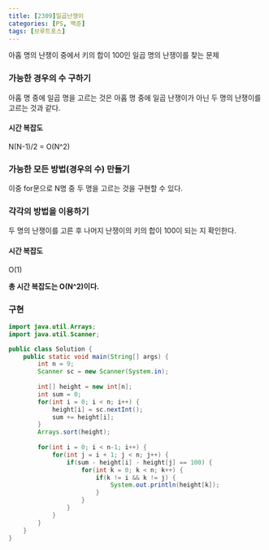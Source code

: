 ```yaml
---
title: [2309]일곱난쟁이
categories: [PS, 백준]
tags: [브루트포스]
---
```


아홉 명의 난쟁이 중에서 키의 합이 100인 일곱 명의 난쟁이를 찾는 문제

### 가능한 경우의 수 구하기

아홉 명 중에 일곱 명을 고르는 것은 아홉 명 중에 일곱 난쟁이가 아닌 두 명의 난쟁이를 고르는 것과 같다.

#### 시간 복잡도 

N(N-1)/2 = O(N^2)



### 가능한 모든 방법(경우의 수) 만들기

이중 for문으로 N명 중 두 명을 고르는 것을 구현할 수 있다.



### 각각의 방법을 이용하기

두 명의 난쟁이를 고른 후 나머지 난쟁이의 키의 합이 100이 되는 지 확인한다.

#### 시간 복잡도

O(1)



 **총 시간 복잡도는 O(N^2)이다.**



### 구현

```java
import java.util.Arrays;
import java.util.Scanner;

public class Solution {
    public static void main(String[] args) {
        int n = 9;
        Scanner sc = new Scanner(System.in);
        
        int[] height = new int[n];
        int sum = 0;
        for(int i = 0; i < n; i++) {
            height[i] = sc.nextInt();
            sum += height[i];
        }
        Arrays.sort(height);
        
        for(int i = 0; i < n-1; i++) {
            for(int j = i + 1; j < n; j++) {
                if(sum - height[i] - height[j] == 100) {
                    for(int k = 0; k < n; k++) {
                        if(k != i && k != j) {
                            System.out.println(height[k]);
                        }
                    }
                }
            }
        }
    }
}

```



